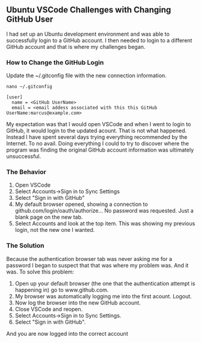 ## Ubuntu VSCode Challenges with Changing GitHub User

<p>I had set up an Ubuntu development environment and was able to successfully login to a GitHub account.  I then needed to login to a different GitHub account and that is where my challenges began.</p>

### How to Change the GitHub Login

Update the ~/.gitconfig file with the new connection information.

 ```console
nano ~/.gitconfig
 ```

 ```console
[user]
   name = <GitHub UserName>
   email = <email addess associated with this this GitHub UserName:marcus@example.com>
 ```

<p>My expectation was that I would open VSCode and when I went to login to GitHub, it would login to the updated acount.  That is not what happened.  Instead I have spent several days trying everything recommended by the Internet. To no avail.  Doing everything I could to try to discover where the program was finding the original GitHub account information was ultimately unsuccessful. <p>

### The Behavior
<ol>
<li>Open VSCode</li>
<li>Select Accounts->Sign in to Sync Settings</li>
<li>Select "Sign in with GitHub"</li>
<li>My default browser opened, showing a connection to github.com/login/oauth/authorize... No password was requested. Just a blank page on the new tab.</li>
<li>Select Accounts and look at the top item.  This was showing my previous login, not the new one I wanted.
</ol>

### The Solution
<p>Because the authentication browser tab was never asking me for a password I began to suspect that that was where my problem was.  And it was. To solve this problem:</p>
<ol>
  <li> Open up your default browser (the one that the authentication attempt is happening in) go to www.github.com.</li>
  <li> My browser was automatically logging me into the first acount.  Logout. </li>
  <li> Now log the browser into the new GitHub account.</li>
  <li> Close VSCode and reopen.</li>
  <li>Select Accounts->Sign in to Sync Settings.</li>
  <li>Select "Sign in with GitHub".</li>
</ol>
<p></p>
<p>And you are now logged into the correct account</p>
